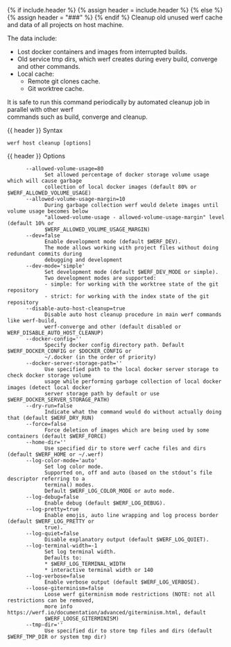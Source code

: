 {% if include.header %}
{% assign header = include.header %}
{% else %}
{% assign header = "###" %}
{% endif %}
Cleanup old unused werf cache and data of all projects on host machine.

The data include:
* Lost docker containers and images from interrupted builds.
* Old service tmp dirs, which werf creates during every build, converge and other commands.
* Local cache:
  * Remote git clones cache.
  * Git worktree cache.

It is safe to run this command periodically by automated cleanup job in parallel with other werf    
commands such as build, converge and cleanup.

{{ header }} Syntax

```shell
werf host cleanup [options]
```

{{ header }} Options

```shell
      --allowed-volume-usage=80
            Set allowed percentage of docker storage volume usage which will cause garbage          
            collection of local docker images (default 80% or $WERF_ALLOWED_VOLUME_USAGE)
      --allowed-volume-usage-margin=10
            During garbage collection werf would delete images until volume usage becomes below     
            "allowed-volume-usage - allowed-volume-usage-margin" level (default 10% or              
            $WERF_ALLOWED_VOLUME_USAGE_MARGIN)
      --dev=false
            Enable development mode (default $WERF_DEV).
            The mode allows working with project files without doing redundant commits during       
            debugging and development
      --dev-mode='simple'
            Set development mode (default $WERF_DEV_MODE or simple).
            Two development modes are supported:
            - simple: for working with the worktree state of the git repository
            - strict: for working with the index state of the git repository
      --disable-auto-host-cleanup=true
            Disable auto host cleanup procedure in main werf commands like werf-build,              
            werf-converge and other (default disabled or WERF_DISABLE_AUTO_HOST_CLEANUP)
      --docker-config=''
            Specify docker config directory path. Default $WERF_DOCKER_CONFIG or $DOCKER_CONFIG or  
            ~/.docker (in the order of priority)
      --docker-server-storage-path=''
            Use specified path to the local docker server storage to check docker storage volume    
            usage while performing garbage collection of local docker images (detect local docker   
            server storage path by default or use $WERF_DOCKER_SERVER_STORAGE_PATH)
      --dry-run=false
            Indicate what the command would do without actually doing that (default $WERF_DRY_RUN)
      --force=false
            Force deletion of images which are being used by some containers (default $WERF_FORCE)
      --home-dir=''
            Use specified dir to store werf cache files and dirs (default $WERF_HOME or ~/.werf)
      --log-color-mode='auto'
            Set log color mode.
            Supported on, off and auto (based on the stdout’s file descriptor referring to a        
            terminal) modes.
            Default $WERF_LOG_COLOR_MODE or auto mode.
      --log-debug=false
            Enable debug (default $WERF_LOG_DEBUG).
      --log-pretty=true
            Enable emojis, auto line wrapping and log process border (default $WERF_LOG_PRETTY or   
            true).
      --log-quiet=false
            Disable explanatory output (default $WERF_LOG_QUIET).
      --log-terminal-width=-1
            Set log terminal width.
            Defaults to:
            * $WERF_LOG_TERMINAL_WIDTH
            * interactive terminal width or 140
      --log-verbose=false
            Enable verbose output (default $WERF_LOG_VERBOSE).
      --loose-giterminism=false
            Loose werf giterminism mode restrictions (NOTE: not all restrictions can be removed,    
            more info https://werf.io/documentation/advanced/giterminism.html, default              
            $WERF_LOOSE_GITERMINISM)
      --tmp-dir=''
            Use specified dir to store tmp files and dirs (default $WERF_TMP_DIR or system tmp dir)
```

